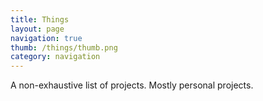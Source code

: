 ```yaml
---
title: Things
layout: page
navigation: true
thumb: /things/thumb.png
category: navigation
---
```


A non-exhaustive list of projects. Mostly personal projects.
